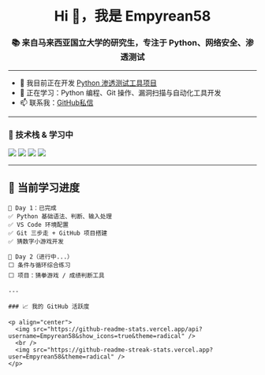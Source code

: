 <h1 align="center">Hi 👋，我是 Empyrean58</h1>
<h3 align="center">📚 来自马来西亚国立大学的研究生，专注于 Python、网络安全、渗透测试</h3>

---

- 🔭 我目前正在开发 [Python 渗透测试工具项目](https://github.com/Empyrean58/python-pentest-tools)
- 🌱 正在学习：Python 编程、Git 操作、漏洞扫描与自动化工具开发
- 📫 联系我：[GitHub私信](https://github.com/Empyrean58)

---

### 🧰 技术栈 & 学习中
<p>
  <img src="https://img.shields.io/badge/-Python-3776AB?logo=python&logoColor=fff" />
  <img src="https://img.shields.io/badge/-VSCode-007ACC?logo=visual-studio-code&logoColor=fff" />
  <img src="https://img.shields.io/badge/-Git-F05032?logo=git&logoColor=fff" />
  <img src="https://img.shields.io/badge/-Linux-333?logo=linux&logoColor=fff" />
</p>

---

## 🧠 当前学习进度

```text
📌 Day 1：已完成
✅ Python 基础语法、判断、输入处理
✅ VS Code 环境配置
✅ Git 三步走 + GitHub 项目搭建
✅ 猜数字小游戏开发

📌 Day 2（进行中...）
⬜ 条件与循环综合练习
⬜ 项目：猜拳游戏 / 成绩判断工具

---

### 📈 我的 GitHub 活跃度

<p align="center">
  <img src="https://github-readme-stats.vercel.app/api?username=Empyrean58&show_icons=true&theme=radical" />
  <br />
  <img src="https://github-readme-streak-stats.vercel.app?user=Empyrean58&theme=radical" />
</p>
